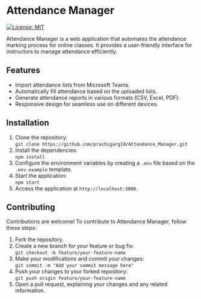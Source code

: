 
<!DOCTYPE html>
<html lang="en">
<head>
  <meta charset="UTF-8">
  <meta name="viewport" content="width=device-width, initial-scale=1.0">
  <title>Attendance Manager</title>
  <link rel="stylesheet" href="https://cdnjs.cloudflare.com/ajax/libs/github-markdown-css/4.0.0/github-markdown.min.css">
</head>
<body>
  <h1>Attendance Manager</h1>

  <p><a href="https://opensource.org/licenses/MIT"><img src="https://img.shields.io/badge/License-MIT-yellow.svg" alt="License: MIT"></a></p>

  <p>Attendance Manager is a web application that automates the attendance marking process for online classes. It provides a user-friendly interface for instructors to manage attendance efficiently.</p>

  <h2>Features</h2>
  <ul>
    <li>Import attendance lists from Microsoft Teams.</li>
    <li>Automatically fill attendance based on the uploaded lists.</li>
    <li>Generate attendance reports in various formats (CSV, Excel, PDF).</li>
<!--     <li>User authentication and access control for secure attendance management.</li> -->
    <li>Responsive design for seamless use on different devices.</li>
  </ul>

<!--   <h2>Demo</h2>
  <p>You can find a live demo of Attendance Manager <a href="https://example.com">here</a>.</p> -->

  <h2>Installation</h2>
  <ol>
    <li>Clone the repository:<br>
      <code>git clone https://github.com/prachigarg19/Attendance_Manager.git</code></li>
    <li>Install the dependencies:<br>
      <code>npm install</code></li>
    <li>Configure the environment variables by creating a <code>.env</code> file based on the <code>.env.example</code> template.</li>
    <li>Start the application:<br>
      <code>npm start</code></li>
    <li>Access the application at <code>http://localhost:3000</code>.</li>
  </ol>

  <h2>Contributing</h2>
  <p>Contributions are welcome! To contribute to Attendance Manager, follow these steps:</p>
  <ol>
    <li>Fork the repository.</li>
    <li>Create a new branch for your feature or bug fix:<br>
      <code>git checkout -b feature/your-feature-name</code></li>
    <li>Make your modifications and commit your changes:<br>
      <code>git commit -m "Add your commit message here"</code></li>
    <li>Push your changes to your forked repository:<br>
      <code>git push origin feature/your-feature-name</code></li>
    <li>Open a pull request, explaining your changes and any related information.</li>
  </ol>
</body>
</html>
